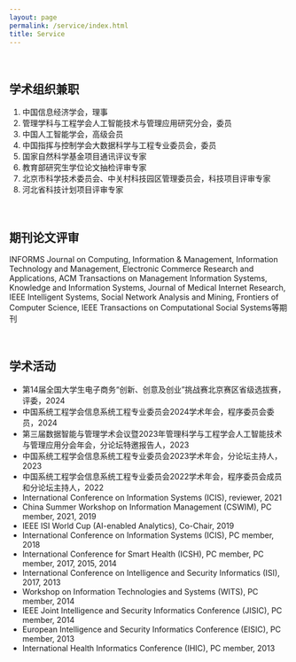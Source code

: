 ```yaml
---
layout: page
permalink: /service/index.html
title: Service
---
```



  <br>

## 学术组织兼职

1. 中国信息经济学会，理事
2. 管理学科与工程学会人工智能技术与管理应用研究分会，委员
3. 中国人工智能学会，高级会员
4. 中国指挥与控制学会大数据科学与工程专业委员会，委员
5. 国家自然科学基金项目通讯评议专家
6. 教育部研究生学位论文抽检评审专家
7. 北京市科学技术委员会、中关村科技园区管理委员会，科技项目评审专家
8. 河北省科技计划项目评审专家

  <br>

## 期刊论文评审

INFORMS Journal on Computing, Information & Management, Information Technology and Management, Electronic Commerce Research and Applications, ACM Transactions on Management Information Systems, Knowledge and Information Systems, Journal of Medical Internet Research, IEEE Intelligent Systems, Social Network Analysis and Mining, Frontiers of Computer Science, IEEE Transactions on Computational Social Systems等期刊


  <br>

## 学术活动

- 第14届全国大学生电子商务“创新、创意及创业”挑战赛北京赛区省级选拔赛，评委，2024
- 中国系统工程学会信息系统工程专业委员会2024学术年会，程序委员会委员，2024
- 第三届数据智能与管理学术会议暨2023年管理科学与工程学会人工智能技术与管理应用分会年会，分论坛特邀报告人，2023
- 中国系统工程学会信息系统工程专业委员会2023学术年会，分论坛主持人，2023
- 中国系统工程学会信息系统工程专业委员会2022学术年会，程序委员会成员和分论坛主持人，2022
- International Conference on Information Systems (ICIS), reviewer, 2021
- China Summer Workshop on Information Management (CSWIM), PC member, 2021, 2019
- IEEE ISI World Cup (AI-enabled Analytics), Co-Chair, 2019
- International Conference on Information Systems (ICIS), PC member, 2018
- International Conference for Smart Health (ICSH), PC member, PC member, 2017, 2015, 2014 
- International Conference on Intelligence and Security Informatics (ISI), 2017, 2013
- Workshop on Information Technologies and Systems (WITS), PC member, 2014
- IEEE Joint Intelligence and Security Informatics Conference (JISIC), PC member, 2014
- European Intelligence and Security Informatics Conference (EISIC), PC member, 2013
- International Health Informatics Conference (IHIC), PC member, 2013
